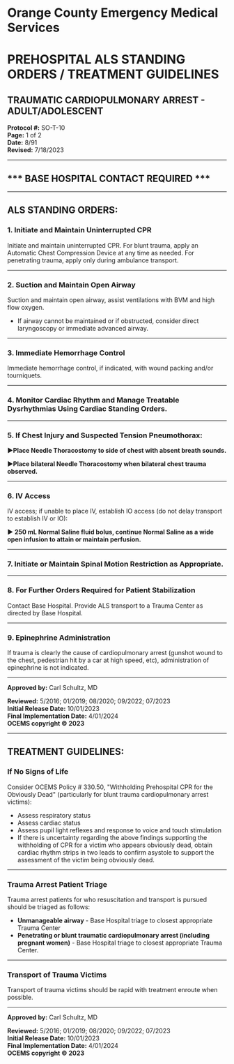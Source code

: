 # Orange County Emergency Medical Services
# PREHOSPITAL ALS STANDING ORDERS / TREATMENT GUIDELINES
## TRAUMATIC CARDIOPULMONARY ARREST - ADULT/ADOLESCENT

**Protocol #:** SO-T-10  
**Page:** 1 of 2  
**Date:** 8/91  
**Revised:** 7/18/2023

---

## *** BASE HOSPITAL CONTACT REQUIRED ***

---

## ALS STANDING ORDERS:

### 1. Initiate and Maintain Uninterrupted CPR

Initiate and maintain uninterrupted CPR. For blunt trauma, apply an Automatic Chest Compression Device at any time as needed. For penetrating trauma, apply only during ambulance transport.

---

### 2. Suction and Maintain Open Airway

Suction and maintain open airway, assist ventilations with BVM and high flow oxygen.

- If airway cannot be maintained or if obstructed, consider direct laryngoscopy or immediate advanced airway.

---

### 3. Immediate Hemorrhage Control

Immediate hemorrhage control, if indicated, with wound packing and/or tourniquets.

---

### 4. Monitor Cardiac Rhythm and Manage Treatable Dysrhythmias Using Cardiac Standing Orders.

---

### 5. If Chest Injury and Suspected Tension Pneumothorax:

**►Place Needle Thoracostomy to side of chest with absent breath sounds.**

**►Place bilateral Needle Thoracostomy when bilateral chest trauma observed.**

---

### 6. IV Access

IV access; if unable to place IV, establish IO access (do not delay transport to establish IV or IO):

**► 250 mL Normal Saline fluid bolus, continue Normal Saline as a wide open infusion to attain or maintain perfusion.**

---

### 7. Initiate or Maintain Spinal Motion Restriction as Appropriate.

---

### 8. For Further Orders Required for Patient Stabilization

Contact Base Hospital. Provide ALS transport to a Trauma Center as directed by Base Hospital.

---

### 9. Epinephrine Administration

If trauma is clearly the cause of cardiopulmonary arrest (gunshot wound to the chest, pedestrian hit by a car at high speed, etc), administration of epinephrine is not indicated.

---

**Approved by:** Carl Schultz, MD

**Reviewed:** 5/2016; 01/2019; 08/2020; 09/2022; 07/2023  
**Initial Release Date:** 10/01/2023  
**Final Implementation Date:** 4/01/2024  
**OCEMS copyright © 2023**

---

## TREATMENT GUIDELINES:

### If No Signs of Life

Consider OCEMS Policy # 330.50, "Withholding Prehospital CPR for the Obviously Dead" (particularly for blunt trauma cardiopulmonary arrest victims):

- Assess respiratory status
- Assess cardiac status
- Assess pupil light reflexes and response to voice and touch stimulation
- If there is uncertainty regarding the above findings supporting the withholding of CPR for a victim who appears obviously dead, obtain cardiac rhythm strips in two leads to confirm asystole to support the assessment of the victim being obviously dead.

---

### Trauma Arrest Patient Triage

Trauma arrest patients for who resuscitation and transport is pursued should be triaged as follows:

- **Unmanageable airway** - Base Hospital triage to closest appropriate Trauma Center
- **Penetrating or blunt traumatic cardiopulmonary arrest (including pregnant women)** - Base Hospital triage to closest appropriate Trauma Center.

---

### Transport of Trauma Victims

Transport of trauma victims should be rapid with treatment enroute when possible.

---

**Approved by:** Carl Schultz, MD

**Reviewed:** 5/2016; 01/2019; 08/2020; 09/2022; 07/2023  
**Initial Release Date:** 10/01/2023  
**Final Implementation Date:** 4/01/2024  
**OCEMS copyright © 2023**

